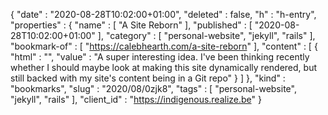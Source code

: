 {
  "date" : "2020-08-28T10:02:00+01:00",
  "deleted" : false,
  "h" : "h-entry",
  "properties" : {
    "name" : [ "A Site Reborn" ],
    "published" : [ "2020-08-28T10:02:00+01:00" ],
    "category" : [ "personal-website", "jekyll", "rails" ],
    "bookmark-of" : [ "https://calebhearth.com/a-site-reborn" ],
    "content" : [ {
      "html" : "",
      "value" : "A super interesting idea. I've been thinking recently whether I should maybe look at making this site dynamically rendered, but still backed with my site's content being in a Git repo"
    } ]
  },
  "kind" : "bookmarks",
  "slug" : "2020/08/0zjk8",
  "tags" : [ "personal-website", "jekyll", "rails" ],
  "client_id" : "https://indigenous.realize.be"
}
